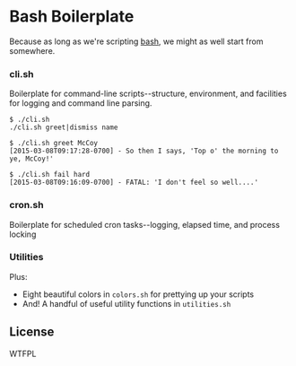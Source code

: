 # Bash Boilerplate

Because as long as we're scripting [bash][bash], we might as well start from
somewhere.

### cli.sh

Boilerplate for command-line scripts--structure, environment, and facilities for
logging and command line parsing.

```ShellSession
$ ./cli.sh
./cli.sh greet|dismiss name

$ ./cli.sh greet McCoy
[2015-03-08T09:17:28-0700] - So then I says, 'Top o' the morning to ye, McCoy!'

$ ./cli.sh fail hard
[2015-03-08T09:16:09-0700] - FATAL: 'I don't feel so well....'
```

### cron.sh

Boilerplate for scheduled cron tasks--logging, elapsed time, and process locking

### Utilities

Plus:

  - Eight beautiful colors in `colors.sh` for prettying up your scripts
  - And! A handful of useful utility functions in `utilities.sh`

## License

WTFPL

[bash]: https://www.gnu.org/software/bash/
